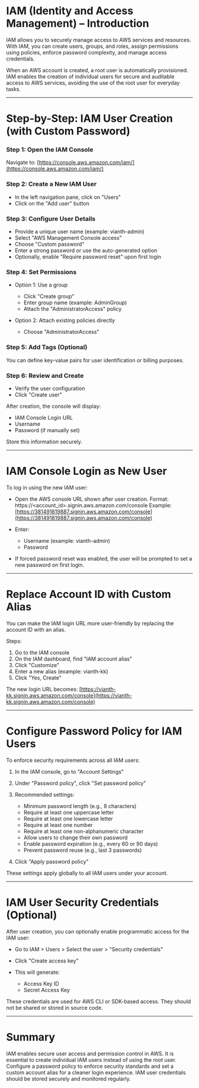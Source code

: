 # IAM (Identity and Access Management) – Introduction

IAM allows you to securely manage access to AWS services and resources. With IAM, you can create users, groups, and roles, assign permissions using policies, enforce password complexity, and manage access credentials.

When an AWS account is created, a root user is automatically provisioned. IAM enables the creation of individual users for secure and auditable access to AWS services, avoiding the use of the root user for everyday tasks.

---

# Step-by-Step: IAM User Creation (with Custom Password)

### Step 1: Open the IAM Console

Navigate to: [https://console.aws.amazon.com/iam/](https://console.aws.amazon.com/iam/)

### Step 2: Create a New IAM User

* In the left navigation pane, click on "Users"
* Click on the "Add user" button

### Step 3: Configure User Details

* Provide a unique user name (example: vianth-admin)
* Select "AWS Management Console access"
* Choose "Custom password"
* Enter a strong password or use the auto-generated option
* Optionally, enable "Require password reset" upon first login

### Step 4: Set Permissions

* Option 1: Use a group

  * Click "Create group"
  * Enter group name (example: AdminGroup)
  * Attach the "AdministratorAccess" policy
* Option 2: Attach existing policies directly

  * Choose "AdministratorAccess"

### Step 5: Add Tags (Optional)

You can define key-value pairs for user identification or billing purposes.

### Step 6: Review and Create

* Verify the user configuration
* Click "Create user"

After creation, the console will display:

* IAM Console Login URL
* Username
* Password (if manually set)

Store this information securely.

---

# IAM Console Login as New User

To log in using the new IAM user:

* Open the AWS console URL shown after user creation. Format:
  https\://\<account\_id>.signin.aws.amazon.com/console
  Example: [https://381491819887.signin.aws.amazon.com/console](https://381491819887.signin.aws.amazon.com/console)

* Enter:

  * Username (example: vianth-admin)
  * Password

* If forced password reset was enabled, the user will be prompted to set a new password on first login.

---

# Replace Account ID with Custom Alias

You can make the IAM login URL more user-friendly by replacing the account ID with an alias.

Steps:

1. Go to the IAM console
2. On the IAM dashboard, find "IAM account alias"
3. Click "Customize"
4. Enter a new alias (example: vianth-kk)
5. Click "Yes, Create"

The new login URL becomes:
[https://vianth-kk.signin.aws.amazon.com/console](https://vianth-kk.signin.aws.amazon.com/console)

---

# Configure Password Policy for IAM Users

To enforce security requirements across all IAM users:

1. In the IAM console, go to "Account Settings"

2. Under "Password policy", click "Set password policy"

3. Recommended settings:

   * Minimum password length (e.g., 8 characters)
   * Require at least one uppercase letter
   * Require at least one lowercase letter
   * Require at least one number
   * Require at least one non-alphanumeric character
   * Allow users to change their own password
   * Enable password expiration (e.g., every 60 or 90 days)
   * Prevent password reuse (e.g., last 3 passwords)

4. Click "Apply password policy"

These settings apply globally to all IAM users under your account.

---

# IAM User Security Credentials (Optional)

After user creation, you can optionally enable programmatic access for the IAM user:

* Go to IAM > Users > Select the user > "Security credentials"
* Click "Create access key"
* This will generate:

  * Access Key ID
  * Secret Access Key

These credentials are used for AWS CLI or SDK-based access. They should not be shared or stored in source code.

---

# Summary

IAM enables secure user access and permission control in AWS. It is essential to create individual IAM users instead of using the root user. Configure a password policy to enforce security standards and set a custom account alias for a cleaner login experience. IAM user credentials should be stored securely and monitored regularly.

